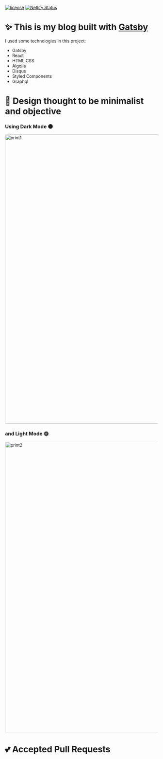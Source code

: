 
[![license](https://img.shields.io/github/license/anabneri/ananeri.com.svg)](/license) 
[![Netlify Status](https://api.netlify.com/api/v1/badges/0c433b72-904c-48a3-a900-b489065a4cc2/deploy-status)](https://app.netlify.com/sites/ananeri/deploys)
# :sparkles: This is my blog built with [Gatsby](https://www.gatsbyjs.org/)
I used some technologies in this project:
- Gatsby
- React
- HTML CSS
- Algolia
- Disqus
- Styled Components
- Graphql

# :nail_care: Design thought to be minimalist and objective 

### Using Dark Mode :new_moon:

<img width="951" alt="print1" src="https://user-images.githubusercontent.com/42419543/82346974-7d6f1a00-99cd-11ea-84bd-efedec84934c.PNG">

### and Light Mode :sun_with_face:

<img width="955" alt="print2" src="https://user-images.githubusercontent.com/42419543/82347084-94ae0780-99cd-11ea-8744-ed88631d5d8f.PNG">

# :two_hearts: Accepted Pull Requests
